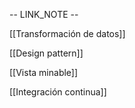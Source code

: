
-- LINK_NOTE --

[[Transformación de datos]]

[[Design pattern]]

[[Vista minable]]

[[Integración continua]]